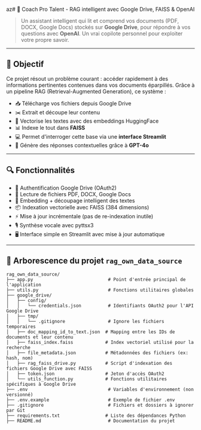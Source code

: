 az# 🚀 Coach Pro Talent - RAG intelligent avec Google Drive, FAISS & OpenAI

> Un assistant intelligent qui lit et comprend vos documents (PDF, DOCX, Google Docs) stockés sur **Google Drive**, pour répondre à vos questions avec **OpenAI**. Un vrai copilote personnel pour exploiter votre propre savoir.

---

## 🧠 Objectif

Ce projet résout un problème courant : accéder rapidement à des informations pertinentes contenues dans vos documents éparpillés. Grâce à un pipeline RAG (Retrieval-Augmented Generation), ce système :

- 📥 Télécharge vos fichiers depuis Google Drive
- ✂️ Extrait et découpe leur contenu
- 🧠 Vectorise les textes avec des embeddings HuggingFace
- 📊 Indexe le tout dans **FAISS**
- 💻 Permet d'interroger cette base via une **interface Streamlit**
- 💬 Génère des réponses contextuelles grâce à **GPT-4o**
---

## 🔍 Fonctionnalités

- 🔐 Authentification Google Drive (OAuth2)
- 📁 Lecture de fichiers PDF, DOCX, Google Docs
- 🧠 Embedding + découpage intelligent des textes
- 📦 Indexation vectorielle avec FAISS (384 dimensions)
- ⚡ Mise à jour incrémentale (pas de re-indexation inutile)
- 🎙️ Synthèse vocale avec pyttsx3
- 🖥️ Interface simple en Streamlit avec mise à jour automatique

---
## 📁 Arborescence du projet `rag_own_data_source`

```
rag_own_data_source/
├── app.py                            # Point d'entrée principal de l'application
├── utils.py                          # Fonctions utilitaires globales
├── google_drive/
│   ├── config/
│   │   └── credentials.json          # Identifiants OAuth2 pour l'API Google Drive
│   ├── tmp/
│   │   └── .gitignore                # Ignore les fichiers temporaires
│   ├── doc_mapping_id_to_text.json  # Mapping entre les IDs de documents et leur contenu
│   ├── faiss_index.faiss            # Index vectoriel utilisé pour la recherche
│   ├── file_metadata.json           # Métadonnées des fichiers (ex: hash, nom)
│   ├── rag_faiss_drive.py           # Script d'indexation des fichiers Google Drive avec FAISS
│   ├── token.json                   # Jeton d'accès OAuth2
│   └── utils_function.py            # Fonctions utilitaires spécifiques à Google Drive
├── .env                              # Variables d'environnement (non versionné)
├── .env.example                      # Exemple de fichier .env
├── .gitignore                        # Fichiers et dossiers à ignorer par Git
├── requirements.txt                 # Liste des dépendances Python
├── README.md                         # Documentation du projet

```
